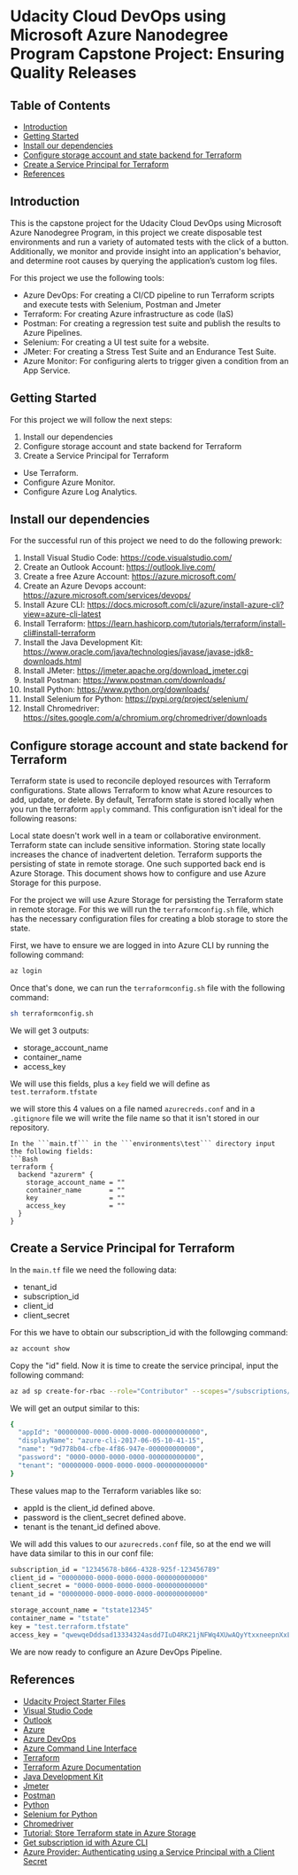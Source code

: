 # Udacity Cloud DevOps using Microsoft Azure Nanodegree Program Capstone Project: Ensuring Quality Releases

## Table of Contents
* [Introduction](#Introduction)
* [Getting Started](#Getting-Started)
* [Install our dependencies](#Install-our-dependencies)
* [Configure storage account and state backend for Terraform](#Configure-storage-account-and-state-backend-for-Terraform)
* [Create a Service Principal for Terraform](#Create-a-Service-Principal-for-Terraform)
* [References](#References)

## Introduction
This is the capstone project for the Udacity Cloud DevOps using Microsoft Azure Nanodegree Program, in this project we create disposable test environments and run a variety of automated tests with the click of a button. Additionally, we monitor and provide insight into an application's behavior, and determine root causes by querying the application’s custom log files.

For this project we use the following tools:

- Azure DevOps: For creating a CI/CD pipeline to run Terraform scripts and execute tests with Selenium, Postman and Jmeter
- Terraform: For creating Azure infrastructure as code (IaS)
- Postman: For creating a regression test suite and publish the results to Azure Pipelines.
- Selenium: For creating a UI test suite for a website.
- JMeter: For creating a Stress Test Suite and an Endurance Test Suite.
- Azure Monitor: For configuring alerts to trigger given a condition from an App Service.

## Getting Started
For this project we will follow the next steps:
1. Install our dependencies
2. Configure storage account and state backend for Terraform
3. Create a Service Principal for Terraform
- Use Terraform.
- Configure Azure Monitor.
- Configure Azure Log Analytics.

## Install our dependencies
For the successful run of this project we need to do the following prework:
1. Install Visual Studio Code: https://code.visualstudio.com/
2. Create an Outlook Account: https://outlook.live.com/
3. Create a free Azure Account: https://azure.microsoft.com/
4. Create an Azure Devops account: https://azure.microsoft.com/services/devops/
5. Install Azure CLI: https://docs.microsoft.com/cli/azure/install-azure-cli?view=azure-cli-latest
6. Install Terraform: https://learn.hashicorp.com/tutorials/terraform/install-cli#install-terraform
7. Install the Java Development Kit: https://www.oracle.com/java/technologies/javase/javase-jdk8-downloads.html
8. Install JMeter: https://jmeter.apache.org/download_jmeter.cgi
9. Install Postman: https://www.postman.com/downloads/
10. Install Python: https://www.python.org/downloads/
11. Install Selenium for Python: https://pypi.org/project/selenium/
12. Install Chromedriver: https://sites.google.com/a/chromium.org/chromedriver/downloads

## Configure storage account and state backend for Terraform
Terraform state is used to reconcile deployed resources with Terraform configurations. State allows Terraform to know what Azure resources to add, update, or delete. By default, Terraform state is stored locally when you run the terraform ```apply``` command. This configuration isn't ideal for the following reasons:

Local state doesn't work well in a team or collaborative environment.
Terraform state can include sensitive information.
Storing state locally increases the chance of inadvertent deletion.
Terraform supports the persisting of state in remote storage. One such supported back end is Azure Storage. This document shows how to configure and use Azure Storage for this purpose.

For the project we will use Azure Storage for persisting the Terraform state in remote storage. For this we will run the ```terraformconfig.sh``` file, which has the necessary configuration files for creating a blob storage to store the state.

First, we have to ensure we are logged in into Azure CLI by running the following command:
```Bash
az login
```

Once that's done, we can run the ```terraformconfig.sh``` file with the following command:
```Bash
sh terraformconfig.sh
```

We will get 3 outputs:
- storage_account_name
- container_name 
- access_key

We will use this fields, plus a ```key``` field we will define as ```test.terraform.tfstate```

we will store this 4 values on a file named ```azurecreds.conf``` and in a ```.gitignore``` file we will write the file name so that it isn't stored in our repository.

```
In the ```main.tf``` in the ```environments\test``` directory input the following fields:
```Bash
terraform {
  backend "azurerm" {
    storage_account_name = ""
    container_name       = ""
    key                  = ""
    access_key           = ""
  }
}
```

## Create a Service Principal for Terraform
In the ```main.tf``` file we need the following data:
- tenant_id
- subscription_id
- client_id
- client_secret

For this we have to obtain our subscription_id with the followging command:

```Bash
az account show
```

Copy the "id" field. Now it is time to create the service principal, input the following command:

```Bash
az ad sp create-for-rbac --role="Contributor" --scopes="/subscriptions/your-subscription-id"
```

We will get an output similar to this:
```Bash
{
  "appId": "00000000-0000-0000-0000-000000000000",
  "displayName": "azure-cli-2017-06-05-10-41-15",
  "name": "9d778b04-cfbe-4f86-947e-000000000000",
  "password": "0000-0000-0000-0000-000000000000",
  "tenant": "00000000-0000-0000-0000-000000000000"
}
```

These values map to the Terraform variables like so:

- appId is the client_id defined above.
- password is the client_secret defined above.
- tenant is the tenant_id defined above.

We will add this values to our ```azurecreds.conf``` file, so at the end we will have data similar to this in our conf file:
```Bash
subscription_id = "12345678-b866-4328-925f-123456789"
client_id = "00000000-0000-0000-0000-000000000000"
client_secret = "0000-0000-0000-0000-000000000000"
tenant_id = "00000000-0000-0000-0000-000000000000"

storage_account_name = "tstate12345"
container_name = "tstate"
key = "test.terraform.tfstate"
access_key = "qwewqeDddsad13334324asdd7IuD4RK21jNFWq4XUwAQyYtxxneepnXxLWk49OYvTEoPydmRclPEwSBRrrreqr=="
```

We are now ready to configure an Azure DevOps Pipeline.


## References
- [Udacity Project Starter Files](https://video.udacity-data.com/topher/2020/June/5ed815bf_project-starter-resources/project-starter-resources.zip)
- [Visual Studio Code](https://code.visualstudio.com/)
- [Outlook](https://outlook.live.com/)
- [Azure](https://azure.microsoft.com/)
- [Azure DevOps](https://azure.microsoft.com/services/devops/)
- [Azure Command Line Interface](https://docs.microsoft.com/cli/azure/install-azure-cli?view=azure-cli-latest)
- [Terraform](https://learn.hashicorp.com/tutorials/terraform/install-cli#install-terraform)
- [Terraform Azure Documentation](https://learn.hashicorp.com/collections/terraform/azure-get-started)
- [Java Development Kit](https://www.oracle.com/java/technologies/javase/javase-jdk8-downloads.html)
- [Jmeter](https://jmeter.apache.org/download_jmeter.cgi)
- [Postman](https://www.postman.com/downloads/)
- [Python](https://www.python.org/downloads/)
- [Selenium for Python](https://pypi.org/project/selenium/)
- [Chromedriver](https://sites.google.com/a/chromium.org/chromedriver/downloads)
- [Tutorial: Store Terraform state in Azure Storage](https://docs.microsoft.com/en-us/azure/developer/terraform/store-state-in-azure-storage)
- [Get subscription id with Azure CLI](https://yourazurecoach.com/2020/07/14/get-subscription-id-with-azure-cli/)
- [Azure Provider: Authenticating using a Service Principal with a Client Secret](https://registry.terraform.io/providers/hashicorp/azurerm/latest/docs/guides/service_principal_client_secret)